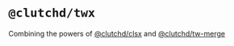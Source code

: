 # `@clutchd/twx`

Combining the powers of [@clutchd/clsx](https://github.com/clutchd/clutchd/tree/main/packages/clsx) and [@clutchd/tw-merge](https://github.com/clutchd/clutchd/tree/main/packages/tw-merge)
